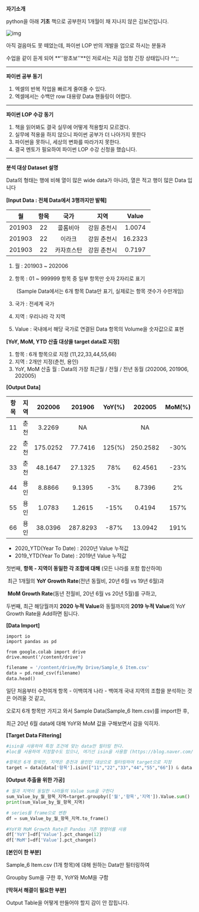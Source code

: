 **자기소개**

python을 아래 **기초** 책으로 공부한지 1개월이 채 지나지 않은 김보건입니다.

![img](https://www.wikidocs.net/images//book/j2p_title_new2_S1JyeeE.jpg)

아직 걸음마도 못 떼었는데,  파이썬 LOP 반의 개발을 업으로 하시는 분들과

수업을 같이 듣게 되어 **''왕초보''**인 저로서는 지금 엄청 긴장 상태입니다 ^^;;

------

**파이썬 공부 동기**

1. 엑셀의 반복 작업을 빠르게 줄여줄 수 있다.
2. 엑셀에서는 수백만 row 대용량 Data 핸들링이 어렵다.

------

**파이썬 LOP 수강 동기**

1. 책을 읽어봐도 결국 실무에 어떻게 적용할지 모르겠다.
2. 실무에 적용을 하지 않으니 파이썬 공부가 더 나아가지 못한다
3. 파이썬을 못하니, 세상의 변화를 따라가지 못한다.
4. 결국 멘토가 필요하여 파이썬 LOP 수강 신청을 했습니다.

------

**분석 대상 Dataset 설명**

Data의 형태는 행에 비해 열이 많은 wide data가 아니라, 열은 적고 행이 많은 Data 입니다 



**[Input Data : 전체 Data에서 3행까지만 발췌]**

|   월   | 항목 |    국가    |    지역     |  Value  |
| :----: | :--: | :--------: | :---------: | :-----: |
| 201903 |  22  |  콜롬비아  | 강원 춘천시 | 1.0074  |
| 201903 |  22  |   이라크   | 강원 춘천시 | 16.2323 |
| 201903 |  22  | 카자흐스탄 | 강원 춘천시 | 0.7197  |

1. 월     : 201903 ~ 202006

2. 항목 :  01 ~ 999999 항목 중 일부 항목만 숫자 2자리로 표기

   ​           (Sample Data에서는 6개 항목 Data만 표기, 실제로는 항목 갯수가 수만개임)

3. 국가 : 전세계 국가

4. 지역 : 우리나라 각 지역

5. Value : 국내에서 해당 국가로 연결된 Data 항목의 Volume을 숫자값으로 표현



**[YoY, MoM, YTD 산출 대상을 target data로 지정]**

1. 항목 : 6개 항목으로 지정 (11,22,33,44,55,66)
2. 지역 : 2개만 지정(춘천, 용인)
3. YoY, MoM 산출 월 : Data의 가장 최근월 / 전월 / 전년 동월 (202006, 201906, 202005)



**[Output Data]**

| 항목 | 지역 |  202006  |  201906  | YoY(%) |  202005  | MoM(%) | 2020_YTD | 2019_YTD | YoY(%) |
| :--: | ---- | :------: | :------: | :----: | :------: | :----: | :------: | :------: | :----: |
|  11  | 춘천 |  3.2269  |    NA    |        |    NA    |        |  5.7929  |  3.2979  |  76%   |
|  22  | 춘천 | 175.0252 | 77.7416  | 125(%) | 250.2582 |  -30%  | 857.5651 | 376.8361 |  128%  |
|  33  | 춘천 | 48.1647  | 27.1325  |  78%   | 62.4561  |  -23%  | 219.6331 | 95.3937  |  130%  |
|  44  | 용인 |  8.8866  |  9.1395  |  -3%   |  8.7396  |   2%   | 58.5109  | 201.1566 |  -71%  |
|  55  | 용인 |  1.0783  |  1.2615  |  -15%  |  0.4194  |  157%  | 88.9573  | 56.4276  |  58%   |
|  66  | 용인 | 38.0396  | 287.8293 |  -87%  | 13.0942  |  191%  | 193.9379 | 2800.967 |  -93%  |

* 2020_YTD(Year To Date) : 2020년 Value 누적값
* 2019_YTD(Year To Date) : 2019년 Value 누적값



첫번째,  **항목 - 지역이 동일한 각 조합에 대해** (모든 나라를 포함 합산하여) 

​               최근 1개월의  **YoY Growth Rate**(전년 동월비, 20년 6월 vs 19년 6월)과

​               **MoM Growth Rate**(동년 전월비, 20년 6월 vs 20년 5월)를  구하고,

두번째,  최근 해당월까지 **2020 누적 Value**와 동월까지의 **2019 누적 Value**의 YoY Growth Rate을 Add하면 됩니다. 



**[Data Import]**

```
import io
import pandas as pd

from google.colab import drive
drive.mount('/content/drive')
```

```python
filename = '/content/drive/My Drive/Sample_6 Item.csv'
data = pd.read_csv(filename)
data.head()
```

일단 처음부터 수천여개 항목 - 이백여개 나라 - 백여개 국내 지역의 조합을 분석하는 것은 어려울 것 같고,

오로지 6개 항목만 가지고 와서 Sample Data(Sample_6 Item.csv)를 import한 후,

최근 20년 6월 data에 대해 YoY와 MoM 값을 구해보면서 감을 익히자.



**[Target Data Filtering]**

```python
#isin을 사용하여 특정 조건에 맞는 data만 필터링 한다. 
#loc를 사용하여 지정할수도 있으나, 여기선 isin을 사용함 (https://blog.naver.com/aviyou24/221982852139)

#항목은 6개 항목만, 지역은 춘천과 용인만 대상으로 필터링하여 target으로 지정
target = data[data['항목'].isin(["11","22","33","44","55","66"]) & data['지역'].isin(["강원 춘천시","경기 용인시"])]
```



**[Output 추출을 위한 가공]**

```python
# 월과 지역이 동일한 나라들의 Value sum을 구한다
sum_Value_by_월_항목_지역=target.groupby(['월','항목','지역']).Value.sum()
print(sum_Value_by_월_항목_지역)
```



```python
# series를 frame으로 변환
df = sum_Value_by_월_항목_지역.to_frame()

#YoY와 MoM Growth Rate은 Pandas 기존 명령어를 사용
df['YoY']=df['Value'].pct_change(12)
df['MoM']=df['Value'].pct_change()
```

**[본인이 한 부분]**

Sample_6 Item.csv (1개 항목)에 대해 원하는 Data만 필터링하여

Groupby Sum을 구한 후, YoY와 MoM을 구함



**[막혀서 해결이 필요한 부분]**

Output Table을 어떻게 만들어야 할지 감이 안 잡힙니다. 